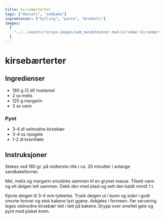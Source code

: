 ```yaml
---
title: kirsebærterter
tags: ["dessert", "småkake"]
ingredienser: ["kylling", "pasta", "brokkoli"]
images:
  [
    "../../assets/recipe-images/web_mandelbunner-med-kirsebær-kirsebærterter.jpg",
  ]
---
```


# kirsebærterter

## Ingredienser

- 180 g (3 dl) hvetemel
- 2 ss melis
- 125 g margarin
- 3 ss vann

### Pynt

- 3-4 dl velmodne kirsebær
- 3-4 ss ripsgele
- 1-2 dl kremfløte

## Instruksjoner

Stekes ved 180 gr. på midterste rille i ca. 20 minutter i avlange sandkakeformer.

Mel, melis og margarin smuldres sammen til en grynet masse. Tilsett vann og elt deigen lett sammen. Dekk den med plast og sett den kaldt mindt 1 t.

Kjevle deigen til 3-4 mm tykkelse. Trykk deigen ut i bunn og sider i godt smurte former og stek kakene lyst gyøne. Avkjøles i formeen. Før servering leges velmodne kirsebær tett i tett på kakene. Drypp over smeltet gele og pynt med pisket krem.
